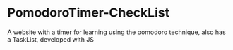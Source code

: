 # PomodoroTimer-CheckList
A website with a timer for learning using the pomodoro technique, also has a TaskList, developed with JS
